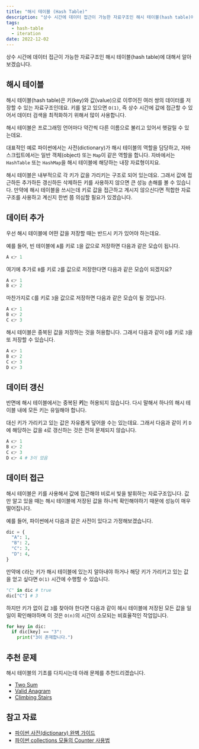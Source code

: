 ```yaml
---
title: "해시 테이블 (Hash Table)"
description: "상수 시간에 데이터 접근이 가능한 자료구조인 해시 테이블(hash table)에 대해서 알아보겠습니다."
tags:
  - hash-table
  - iteration
date: 2022-12-02
---
```


상수 시간에 데이터 접근이 가능한 자료구조인 해시 테이블(hash table)에 대해서 알아보겠습니다.

## 해시 테이블

해시 테이블(hash table)은 키(key)와 값(value)으로 이루어진 여러 쌍의 데이터를 저장할 수 있는 자료구조인데요.
키를 알고 있으면 `O(1)`, 즉 상수 시간에 값에 접근할 수 있어서 데이터 검색을 최적화하기 위해서 많이 사용합니다.

해시 테이블은 프로그래밍 언어마다 약간씩 다른 이름으로 불리고 있어서 햇갈릴 수 있는데요.

대표적인 예로 파이썬에서는 사전(dictionary)가 해시 테이블의 역할을 담당하고, 자바스크립트에서는 일반 객체(object) 또는 `Map`이 같은 역할을 합니다.
자바에서는 `HashTable` 또는 `HashMap`을 해시 테이블에 해당하는 내장 자료형이지요.

해시 테이블은 내부적으로 각 키가 값을 가리키는 구조로 되어 있는데요.
그래서 값에 접근하든 추가하든 갱신하든 삭제하든 키를 사용하지 않으면 큰 성능 손해를 볼 수 있습니다.
만약에 해시 테이블을 쓰시는데 키로 값을 접근하고 계시지 않으신다면 적합한 자료구조를 사용하고 계신지 한번 쯤 의심할 필요가 있겠습니다.

## 데이터 추가

우선 해시 테이블에 어떤 값을 저장할 때는 반드시 키가 있어야 하는데요.

예를 들어, 빈 테이블에 `A`를 키로 `1`을 값으로 저장하면 다음과 같은 모습이 됩니다.

```py
A 👉 1
```

여기에 추가로 `B`를 키로 `2`를 값으로 저장한다면 다음과 같은 모습이 되겠지요?

```py
A 👉 1
B 👉 2
```

마찬가지로 `C`를 키로 `3`을 값으로 저장하면 다음과 같은 모습이 될 것입니다.

```py
A 👉 1
B 👉 2
C 👉 3
```

해시 테이블은 중복된 값을 저장하는 것을 허용합니다.
그래서 다음과 같이 `D`를 키로 `3`을 또 저장할 수 있습니다.

```py
A 👉 1
B 👉 2
C 👉 3
D 👉 3
```

## 데이터 갱신

반면에 해시 테이블에서는 중복된 **키**는 허용되지 않습니다.
다시 말해서 하나의 해시 테이블 내에 모든 키는 유일해야 합니다.

대신 키가 가리키고 있는 값은 자유롭게 덮어쓸 수는 있는데요.
그래서 다음과 같이 키 `D`에 해당하는 값을 `4`로 갱신하는 것은 전혀 문제되지 않습니다.

```py
A 👉 1
B 👉 2
C 👉 3
D 👉 4 # 3이 었음
```

## 데이터 접근

해시 테이블은 키를 사용해서 값에 접근해야 비로서 빛을 발휘하는 자료구조입니다.
값만 알고 있을 때는 해시 테이블에 저장된 값을 하나씩 확인해야하기 때문에 성능이 매우 떨어집니다.

예를 들어, 파이썬에서 다음과 같은 사전이 있다고 가정해보겠습니다.

```py
dic = {
  "A": 1,
  "B": 2,
  "C": 3,
  "D": 4,
}
```

만약에 `C`라는 키가 해시 테이블에 있는지 알아내야 하거나 해당 키가 가리키고 있는 값을 얻고 싶다면 `O(1)` 시간에 수행할 수 있습니다.

```py
"C" in dic # true
dic["C"] # 3
```

하지만 키가 없이 값 `3`를 찾아야 한다면 다음과 같이 헤시 테이블에 저장된 모든 값을 일일이 확인해야하며 이 것은 `O(n)`의 시간이 소모되는 비효율적인 작업입니다.

```py
for key in dic:
  if dic[key] == "3":
    print("3이 존재합니다.")
```

## 추천 문제

해시 테이블의 기초를 다지시는데 아래 문제를 추천드리겠습니다.

- [Two Sum](/problems/two-sum/)
- [Valid Anagram](/problems/valid-anagram/)
- [Climbing Stairs](/problems/climbing-stairs/)

## 참고 자료

- [파이썬 사전(dictionary) 완벽 가이드](https://www.daleseo.com/python-dictionary/)
- [파이썬 collections 모듈의 Counter 사용법](https://www.daleseo.com/python-collections-counter/)
